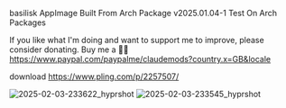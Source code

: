 basilisk AppImage Built From Arch Package v2025.01.04-1
Test On Arch Packages


If you like what I'm doing and want to support me to improve, please consider donating.
Buy me a 🍕🥧 https://www.paypal.com/paypalme/claudemods?country.x=GB&locale

download
https://www.pling.com/p/2257507/

![2025-02-03-233622_hyprshot](https://github.com/user-attachments/assets/3fd0ceb5-678c-43d0-8133-7ae530677438)
![2025-02-03-233545_hyprshot](https://github.com/user-attachments/assets/f1238518-838d-432a-903c-c3c944b16934)

